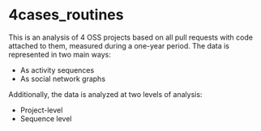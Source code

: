 # 4cases_routines
This is an analysis of 4 OSS projects based on all pull requests with code attached to them, measured during a one-year period. The data is represented in two main ways:
* As activity sequences
* As social network graphs

Additionally, the data is analyzed at two levels of analysis:
* Project-level
* Sequence level
